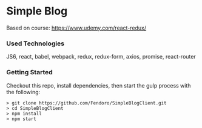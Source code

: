# Simple Blog

Based on course: https://www.udemy.com/react-redux/

### Used Technologies

JS6, react, babel, webpack, redux, redux-form, axios, promise, react-router

### Getting Started

Checkout this repo, install dependencies, then start the gulp process with the following:

```
> git clone https://github.com/Fendoro/SimpleBlogClient.git
> cd SimpleBlogClient
> npm install
> npm start
```
